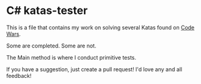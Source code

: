 # C# katas-tester
This is a file that contains my work on solving several Katas found on [Code Wars](https://www.codewars.com).

Some are completed. Some are not. 

The Main method is where I conduct primitive tests.

If you have a suggestion, just create a pull request! I'd love any and all feedback!
